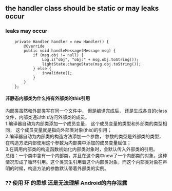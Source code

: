 ## the handler class should be static or may leaks occur  

### leaks may occur
```
	private Handler handler = new Handler() {
        @Override
        public void handleMessage(Message msg) {
            if (msg.obj != null) {
                Log.i("obj", "obj:" + msg.obj.toString());
                lightState.changeState(msg.obj.toString());
            } else {
                invalidate();
            }
        }
    };

```  

#### 非静态内部类为什么持有外部类的this引用  


内部类虽然和外部类写在同一个文件中， 但是编译完成后， 还是生成各自的class文件，内部类通过this访问外部类的成员。  
1.编译器自动为内部类添加一个成员变量， 这个成员变量的类型和外部类的类型相同， 这个成员变量就是指向外部类对象(this)的引用；  
2.编译器自动为内部类的构造方法添加一个参数， 参数的类型是外部类的类型， 在构造方法内部使用这个参数为内部类中添加的成员变量赋值；  
3.在调用内部类的构造函数初始化内部类对象时，会默认传入外部类的引用。    
总结：一个类中含有一个内部类，并且在这个类中new了一个内部类的对象，这种情况形成了循环引用。这个类天生引用着这个内部类对象，而这个内部类对象在声明的时候，构造方法的参数默认带着外部类的实例。

### ?? 使用 环 的思想 还是无法理解 Android的内存泄露

